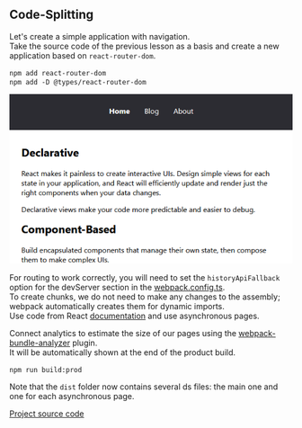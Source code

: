 ## Code-Splitting

Let's create a simple application with navigation.  
Take the source code of the previous lesson as a basis and create a new application based on `react-router-dom`.  
```
npm add react-router-dom
npm add -D @types/react-router-dom
```

![app.png](app.png)

For routing to work correctly, you will need to set the `historyApiFallback` option for the devServer section in the [webpack.config.ts](webpack.config.ts).  
To create chunks, we do not need to make any changes to the assembly; webpack automatically creates them for dynamic imports.  
Use code from React [documentation](https://legacy.reactjs.org/docs/code-splitting.html) and use asynchronous pages.  


Connect analytics to estimate the size of our pages using the [webpack-bundle-analyzer](https://github.com/webpack-contrib/webpack-bundle-analyzer) plugin.  
It will be automatically shown at the end of the product build.  
```
npm run build:prod
```
Note that the `dist` folder now contains several ds files: the main one and one for each asynchronous page.

[Project source code](./)
